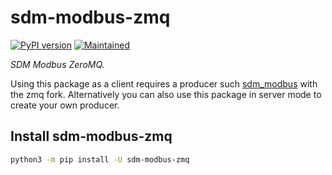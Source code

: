 # sdm-modbus-zmq

<!-- badges start -->

[![PyPI version][pypibadge]][pypilink]
[![Maintained][Maintained]](#)

<!-- badges end -->

_SDM Modbus ZeroMQ._

Using this package as a client requires a producer such [sdm_modbus][sdm_modbus] with the zmq fork. Alternatively you can also use this package in server mode to create your own producer.

## Install sdm-modbus-zmq

```bash
python3 -m pip install -U sdm-modbus-zmq
```

<!-- links start -->

[maintained]: https://img.shields.io/maintenance/yes/2022.svg
[pypilink]: https://pypi.org/project/sdm-modbus-zmq/
[pypibadge]: https://badge.fury.io/py/sdm-modbus-zmq.svg
[sdm_modbus]: https://github.com/bertybuttface/sdm_modbus

<!-- links end -->